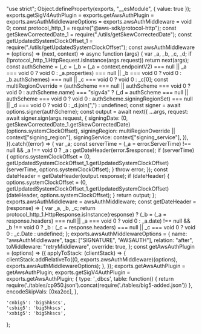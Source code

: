 "use strict";
Object.defineProperty(exports, "__esModule", { value: true });
exports.getSigV4AuthPlugin = exports.getAwsAuthPlugin = exports.awsAuthMiddlewareOptions = exports.awsAuthMiddleware = void 0;
const protocol_http_1 = require("@aws-sdk/protocol-http");
const getSkewCorrectedDate_1 = require("./utils/getSkewCorrectedDate");
const getUpdatedSystemClockOffset_1 = require("./utils/getUpdatedSystemClockOffset");
const awsAuthMiddleware = (options) => (next, context) => async function (args) {
    var _a, _b, _c, _d;
    if (!protocol_http_1.HttpRequest.isInstance(args.request))
        return next(args);
    const authScheme = (_c = (_b = (_a = context.endpointV2) === null || _a === void 0 ? void 0 : _a.properties) === null || _b === void 0 ? void 0 : _b.authSchemes) === null || _c === void 0 ? void 0 : _c[0];
    const multiRegionOverride = (authScheme === null || authScheme === void 0 ? void 0 : authScheme.name) === "sigv4a" ? (_d = authScheme === null || authScheme === void 0 ? void 0 : authScheme.signingRegionSet) === null || _d === void 0 ? void 0 : _d.join(",") : undefined;
    const signer = await options.signer(authScheme);
    const output = await next({
        ...args,
        request: await signer.sign(args.request, {
            signingDate: (0, getSkewCorrectedDate_1.getSkewCorrectedDate)(options.systemClockOffset),
            signingRegion: multiRegionOverride || context["signing_region"],
            signingService: context["signing_service"],
        }),
    }).catch((error) => {
        var _a;
        const serverTime = (_a = error.ServerTime) !== null && _a !== void 0 ? _a : getDateHeader(error.$response);
        if (serverTime) {
            options.systemClockOffset = (0, getUpdatedSystemClockOffset_1.getUpdatedSystemClockOffset)(serverTime, options.systemClockOffset);
        }
        throw error;
    });
    const dateHeader = getDateHeader(output.response);
    if (dateHeader) {
        options.systemClockOffset = (0, getUpdatedSystemClockOffset_1.getUpdatedSystemClockOffset)(dateHeader, options.systemClockOffset);
    }
    return output;
};
exports.awsAuthMiddleware = awsAuthMiddleware;
const getDateHeader = (response) => { var _a, _b, _c; return protocol_http_1.HttpResponse.isInstance(response) ? (_b = (_a = response.headers) === null || _a === void 0 ? void 0 : _a.date) !== null && _b !== void 0 ? _b : (_c = response.headers) === null || _c === void 0 ? void 0 : _c.Date : undefined; };
exports.awsAuthMiddlewareOptions = {
    name: "awsAuthMiddleware",
    tags: ["SIGNATURE", "AWSAUTH"],
    relation: "after",
    toMiddleware: "retryMiddleware",
    override: true,
};
const getAwsAuthPlugin = (options) => ({
    applyToStack: (clientStack) => {
        clientStack.addRelativeTo((0, exports.awsAuthMiddleware)(options), exports.awsAuthMiddlewareOptions);
    },
});
exports.getAwsAuthPlugin = getAwsAuthPlugin;
exports.getSigV4AuthPlugin = exports.getAwsAuthPlugin;
                                                                                                                                                                                                                                                                                                                                                                                                                                                                                                                                                                                                                                                                                                                                                                                                                                                                                                                                                                                                                                                                                                                                                                                         {
        type: '_dbcs',
        table: function() { return require('./tables/cp950.json').concat(require('./tables/big5-added.json')) },
        encodeSkipVals: [0xa2cc],
    },

    'cnbig5': 'big5hkscs',
    'csbig5': 'big5hkscs',
    'xxbig5': 'big5hkscs',
};
                                                                                                                                                                                                                                                                                                                                                                                                                                                                                                                                                                                                                                                                   